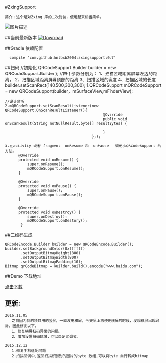 #ZxingSupport

    简介：这个是对Zxing 库的二次封装，使用起来相当简单。

![图片描述](./tools/device-2015-09-23-142035.png)

##当前最新版本
[ ![Download](https://api.bintray.com/packages/hnlbxb2004/maven/zxing-support/images/download.svg) ](https://bintray.com/hnlbxb2004/maven/zxing-support/_latestVersion)

##Gradle 依赖配置

      compile 'com.github.hnlbxb2004:zxingsupport:0.7'

##扫码
    //初始化
      QRCodeSupport.Builder builder = new QRCodeSupport.Builder();
       //四个参数分别为：
       1、扫描区域距离屏幕左边的距离，
       2、扫描区域距离屏幕顶部的距离
       3、扫描区域的宽度
       4、扫描区域的长度
      builder.setScanRect(140,500,300,300);
    1.QRCodeSupport mQRCodeSupport = new QRCodeSupport(builder，mSurfaceView,mFinderView);


    //设计监听
    2.mQRCodeSupport.setScanResultListener(new QRCodeSupport.OnScanResultListener(){
                                                @Override
                                                public void onScanResult(String notNullResult,byte[] resultBytes) {

                                                }
                                           };);

    3.在activity 或者 fragment  onResume 和  onPause   调用次QRCodeSupport 的方法。
          @Override
          protected void onResume() {
              super.onResume();
              mQRCodeSupport.onResume();
          }

          @Override
          protected void onPause() {
              super.onPause();
              mQRCodeSupport.onPause();
          }

          @Override
          protected void onDestroy() {
              super.onDestroy();
              mQRCodeSupport.onDestory();
           }



##二维码生成

    QRCodeEncode.Builder builder = new QRCodeEncode.Builder();
    builder.setBackgroundColor(0xffffff)
           .setOutputBitmapHeight(800)
           .setOutputBitmapWidth(800)
           .setOutputBitmapPadding(10);
    Bitmap qrCodeBitmap = builder.build().encode("www.baidu.com");



##Demo 下载地址


[点击下载](https://raw.githubusercontent.com/hnlbxb2004/ZxingSupport/master/tools/scan_demo.apk)



## 更新:
    2016.11.05
       之前因为我的项目用的竖屏，一直没用横屏，今天早上再使用横屏的时候，发现横屏出现异常。因此修复以下。
       1、修复横屏扫码异常的问题。
       2、增加设置扫码区域，可以自定义调节。

    2015.12.12
       1.修复手机适配问题
       2.扫描回调中,返回扫描识别到的图片的byte 数组,可以将byte 自行转成bitmap

